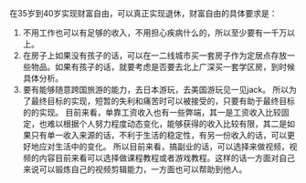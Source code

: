 在35岁到40岁实现财富自由，可以真正实现退休，财富自由的具体要求是：
1. 不用工作也可以有足够的收入，不用担心疾病什么的，所以至少要有一千万以上。
2. 在房子上如果没有孩子的话，可以在一二线城市买一套房子作为定居点存放一些物品。如果有孩子的话，就要考虑是否要去北上广深买一套学区房，到时候具体分析。
3. 要有能够随意跨国旅游的能力，去日本游玩，去美国游玩见一见jack。
所以为了最终目标的实现，短暂的失利和痛苦时可以被接受的，只要有助于最终目标的的实现。
目前来看，单靠工资收入也有一些弊端，其一是工资收入比较固定，也难以根据个人努力程度动态变化，能够获得的收入比较有限，其二是如果只有单一收入来源的话，不利于生活的稳定性，有另一份收入的话，可以更好地应对生活中的变化。
所以目前来看，搞副业的话，可以选择来做视频，视频的内容目前来看可以选择做课程教程或者游戏教程。这样的话一方面对自己来说可以锻炼自己的视频剪辑能力，一方面也可以帮助到他人。